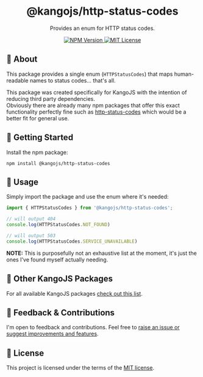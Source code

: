 <div align="center">
<h1>@kangojs/http-status-codes</h1>
<p>Provides an enum for HTTP status codes.</p>

<div>
  <a href="https://www.npmjs.com/package/@kangojs/http-status-codes" target="_blank">
    <img src="https://img.shields.io/npm/v/@kangojs/http-status-codes?style=flat-square" alt="NPM Version" />
  </a>
  <a href="https://choosealicense.com/licenses/mit/" target="_blank">
    <img src="https://img.shields.io/npm/l/@kangojs/http-status-codes?style=flat-square" alt="MIT License" />
  </a>
</div>
</div>

## 🤔 About
This package provides a single enum (`HTTPStatusCodes`) that maps human-readable names to status codes... that's all.

This package was created specifically for KangoJS with the intention of reducing third party dependencies.  
Obviously there are already many npm packages that offer this exact functionality perfectly fine such as [http-status-codes](https://www.npmjs.com/package/http-status-codes) which would be a better fit for general use.

## 🚀 Getting Started
Install the npm package:
```shell
npm install @kangojs/http-status-codes
```

## 👷 Usage
Simply import the package and use the enum where it's needed:

```typescript
import { HTTPStatusCodes } from '@kangojs/http-status-codes';

// will output 404
console.log(HTTPStatusCodes.NOT_FOUND)

// will output 503
console.log(HTTPStatusCodes.SERVICE_UNAVAILABLE)
```

**NOTE:** This is purposefully not an exhaustive list at the moment, it's just the ones I've found myself actually needing.

## 🧰 Other KangoJS Packages
For all available KangoJS packages [check out this list](https://github.com/kangojs/kangojs#-other-kangojs-packages).

## 💬 Feedback & Contributions
I'm open to feedback and contributions. Feel free to [raise an issue or suggest improvements and features](https://github.com/kangojs/kangojs/issues).

## 📝 License
This project is licensed under the terms of the [MIT license](https://choosealicense.com/licenses/mit/).
